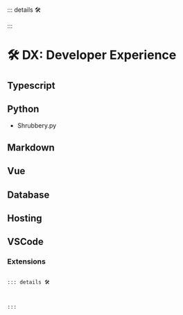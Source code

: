 ::: details 🛠



:::

# 🛠 DX: Developer Experience

## Typescript

## Python

- Shrubbery.py

## Markdown

## Vue

## Database

## Hosting

## VSCode

### Extensions

```md

::: details 🛠



:::

```